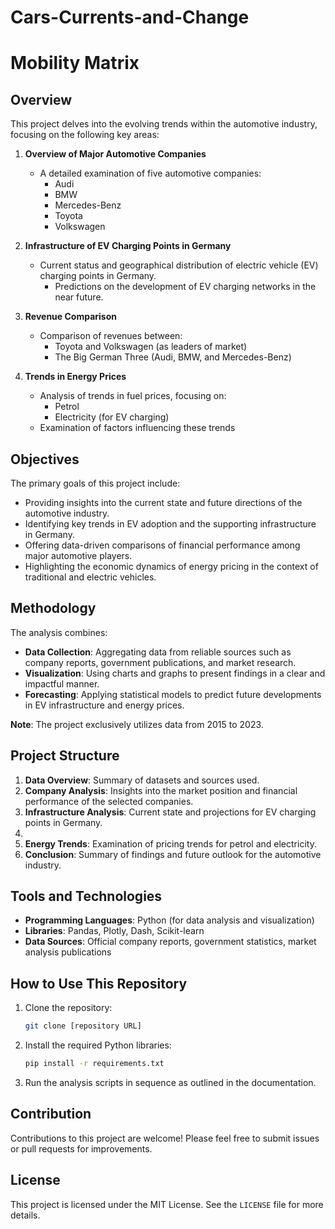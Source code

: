 # Cars-Currents-and-Change

# Mobility Matrix

## Overview
This project delves into the evolving trends within the automotive industry, focusing on the following key areas:

1. **Overview of Major Automotive Companies**
   - A detailed examination of five automotive companies:
     - Audi
     - BMW
     - Mercedes-Benz
     - Toyota
     - Volkswagen

2. **Infrastructure of EV Charging Points in Germany**
   - Current status and geographical distribution of electric vehicle (EV) charging points in Germany.
      - Predictions on the development of EV charging networks in the near future.

3. **Revenue Comparison**
   - Comparison of revenues between:
     - Toyota and Volkswagen (as leaders of market)
     - The Big German Three (Audi, BMW, and Mercedes-Benz)

4. **Trends in Energy Prices**
   - Analysis of trends in fuel prices, focusing on:
     - Petrol
     - Electricity (for EV charging)
   - Examination of factors influencing these trends

## Objectives
The primary goals of this project include:
- Providing insights into the current state and future directions of the automotive industry.
- Identifying key trends in EV adoption and the supporting infrastructure in Germany.
- Offering data-driven comparisons of financial performance among major automotive players.
- Highlighting the economic dynamics of energy pricing in the context of traditional and electric vehicles.

## Methodology
The analysis combines:
- **Data Collection**: Aggregating data from reliable sources such as company reports, government publications, and market research.
- **Visualization**: Using charts and graphs to present findings in a clear and impactful manner.
- **Forecasting**: Applying statistical models to predict future developments in EV infrastructure and energy prices.

**Note**: The project exclusively utilizes data from 2015 to 2023.

## Project Structure
1. **Data Overview**: Summary of datasets and sources used.
2. **Company Analysis**: Insights into the market position and financial performance of the selected companies.
3. **Infrastructure Analysis**: Current state and projections for EV charging points in Germany.
4. 
5. **Energy Trends**: Examination of pricing trends for petrol and electricity.
6. **Conclusion**: Summary of findings and future outlook for the automotive industry.

## Tools and Technologies
- **Programming Languages**: Python (for data analysis and visualization)
- **Libraries**: Pandas, Plotly, Dash, Scikit-learn
- **Data Sources**: Official company reports, government statistics, market analysis publications

## How to Use This Repository


1. Clone the repository:
   ```bash
   git clone [repository URL]
   ```
2. Install the required Python libraries:
   ```bash
   pip install -r requirements.txt
   ```
3. Run the analysis scripts in sequence as outlined in the documentation.

## Contribution
Contributions to this project are welcome! Please feel free to submit issues or pull requests for improvements.

## License
This project is licensed under the MIT License. See the `LICENSE` file for more details.

